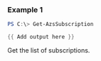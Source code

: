 ### Example 1
```powershell
PS C:\> Get-AzsSubscription

{{ Add output here }}
```

Get the list of subscriptions.
